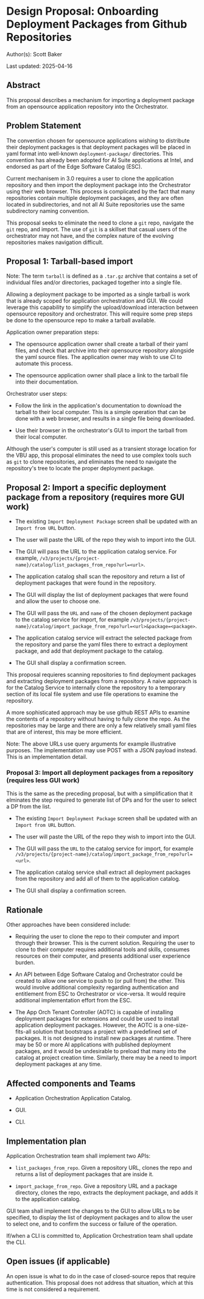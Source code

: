 # Design Proposal: Onboarding Deployment Packages from Github Repositories

Author(s): Scott Baker

Last updated: 2025-04-16

## Abstract

This proposal describes a mechanism for importing a deployment package from an opensource
application repository into the Orchestrator.

## Problem Statement

The convention chosen for opensource applications wishing to distribute their deployment packages
is that deployment packages will be placed in yaml format into well-known `deployment-package/` directories. This
convention has already been adopted for AI Suite applications at Intel, and endorsed as part of the
Edge Software Catalog (ESC).

Current mechanisem in 3.0 requires a user to clone the application repository and then import the deployment
package into the Orchestrator using their web browser. This process is complicated by the fact that many
repositories contain multiple deployment packages, and they are often located in subdirectories, and not
all AI Suite repositories use the same subdirectory naming convention.

This proposal seeks to eliminate the need to clone a `git` repo, navigate the `git` repo, and import. The use of `git`
is a skillset that casual users of the orchestrator may not have, and the complex nature of the evolving repositories
makes navigation difficult.

## Proposal 1: Tarball-based import

Note: The term `tarball` is defined as a `.tar.gz` archive that contains a set of individual files and/or directories,
packaged together into a single file.

Allowing a deployment package to be imported as a single tarball is
work that is already scoped for application orchestration and GUI. We could leverage this capability to simplify the
upload/download interaction between opensource repository and orchestrator. This will require some prep steps be done
to the opensource repo to make a tarball available.

Application owner preparation steps:

- The opensource application owner shall create a tarball of their yaml files, and check that
  archive into their opensource repository alongside the yaml source files. The application owner may wish
  to use CI to automate this process.

- The opensource application owner shall place a link to the tarball file into their documentation.

Orchestrator user steps:

- Follow the link in the application's documentation to download the tarball to their local computer.
  This is a simple operation that can be done with a web browser, and results in a single file being downloaded.

- Use their browser in the orchestrator's GUI to import the tarball from their local computer.

Although the user's computer is still used as a transient storage location for the VBU app, this proposal eliminates the
need to use complex tools such as `git` to clone repositories, and eliminates the need to navigate the repository's tree
to locate the proper deployment package.

## Proposal 2: Import a specific deployment package from a repository (requires more GUI work)

- The existing `Import Deployment Package` screen shall be updated with an `Import from URL` button.

- The user will paste the URL of the repo they wish to import into the GUI.

- The GUI will pass the URL to the application catalog service. For example, `/v3/projects/{project-name}/catalog/list_packages_from_repo?url=<url>`.

- The application catalog shall scan the repository and return a list of deployment packages that were found in the
  repository.

- The GUI will display the list of deployment packages that were found and allow the user to choose one.

- The GUI will pass the `URL` and `name` of the chosen deployment package to the catalog service
  for import, for example `/v3/projects/{project-name}/catalog/import_package_from_repo?url=<url>&package=<package>`.

- The application catalog service will extract the selected package from the repository and
  parse the yaml files there to extract a deployment package, and add that deployment package to the catalog.

- The GUI shall display a confirmation screen.

This proposal requieres scanning repositories to find deployment packages and extracting
deployment packages from a repository. A naive approach is for the Catalog Service to internally clone
the repository to a temporary section of its local file system and use file operations to examine
the repository.

A more sophisticated approach may be use github REST APIs to examine the contents of a repository
without having to fully clone the repo. As the repositories may be large and there are only a few
relatively small yaml files that are of interest, this may be more efficient.

Note: The above URLs use query arguments for example illustrative purposes. The implementation may use POST
with a JSON payload instead. This is an implementation detail.

### Proposal 3: Import all deployment packages from a repository (requires less GUI work)

This is the same as the preceding proposal, but with a simplification that it elminates the step required
to generate list of DPs and for the user to select a DP from the list.

- The existing `Import Deployment Package` screen shall be updated with an `Import from URL` button.

- The user will paste the URL of the repo they wish to import into the GUI.

- The GUI will pass the `URL` to the catalog service
  for import, for example `/v3/projects/{project-name}/catalog/import_package_from_repo?url=<url>`.

- The application catalog service shall extract all deployment packages from the repository and
  add all of them to the application catalog.

- The GUI shall display a confirmation screen.

## Rationale

Other approaches have been considered include:

- Requiring the user to clone the repo to their computer and import through their browser.
  This is the current solution. Requiring the user to clone to their computer requires additional
  tools and skills, consumes resources on their computer, and presents additional user experience
  burden.

- An API between Edge Software Catalog and Orchestrator could be created to allow one service to push to
  (or pull from) the other. This would involve additional complexity regarding authentication and
  entitlement from ESC to Orchestrator or vice-versa. It would require additional implementation effort
  from the ESC.

- The App Orch Tenant Controller (AOTC) is capable of installing deployment packages for extensions and could be used to
  install application deployment packages. However, the AOTC is a one-size-fits-all solution that bootstraps a project
  with a predefined set of packages. It is not designed to install new packages at runtime. There may be 50 or
  more AI applications with published deployment packages, and it would be undesirable to preload that many into
  the catalog at project creation time. Similarly, there may be a need to import deployment packages at any
  time.

## Affected components and Teams

- Application Orchestration Application Catalog.

- GUI.

- CLI.

## Implementation plan

Application Orchestration team shall implement two APIs:

- `list_packages_from_repo`. Given a repository URL, clones the repo and returns a list of deployment packages
  that are inside it.

- `import_package_from_repo`. Give a repository URL and a package directory, clones the repo, extracts the
  deployment package, and adds it to the application catalog.

GUI team shall implement the changes to the GUI to allow URLs to be specified, to display the
list of deployment packages and to allow the user to select one, and to confirm the success or
failure of the operation.

If/when a CLI is committed to, Application Orchestration team shall update the CLI.

## Open issues (if applicable)

An open issue is what to do in the case of closed-source repos that require authentication. This
proposal does not address that situation, which at this time is not considered a requirement.
